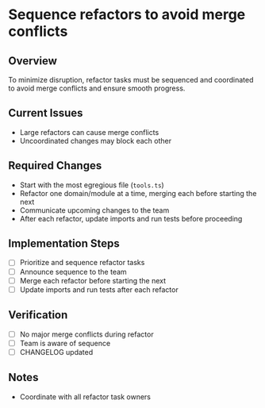 # Sequence refactors to avoid merge conflicts

## Overview
To minimize disruption, refactor tasks must be sequenced and coordinated to avoid merge conflicts and ensure smooth progress.

## Current Issues
- Large refactors can cause merge conflicts
- Uncoordinated changes may block each other

## Required Changes
- Start with the most egregious file (`tools.ts`)
- Refactor one domain/module at a time, merging each before starting the next
- Communicate upcoming changes to the team
- After each refactor, update imports and run tests before proceeding

## Implementation Steps
- [ ] Prioritize and sequence refactor tasks
- [ ] Announce sequence to the team
- [ ] Merge each refactor before starting the next
- [ ] Update imports and run tests after each refactor

## Verification
- [ ] No major merge conflicts during refactor
- [ ] Team is aware of sequence
- [ ] CHANGELOG updated

## Notes
- Coordinate with all refactor task owners 

